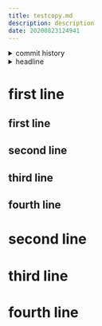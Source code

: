 ```yaml
---
title: testcopy.md
description: description
date: 20200823124941
---
```

<!-- history area start -->
<details><summary>commit history</summary><div><ol>
<li>2020/08/23 12:49:41 a3f504b</li>
<li>2020/08/23 12:48:32 8a7d025</li>
<li>2020/08/23 12:48:30 970521e</li>
<li>2020/08/23 12:47:21 1d6384e</li>
<li>2020/08/23 12:46:38 9749fd3</li>
<li>2020/08/23 12:46:28 02043c2</li>
<li>2020/08/23 12:45:35 fabd377</li>
<li>2020/08/23 12:41:57 9f9266b</li>
<li>2020/08/23 12:41:55 188d8b8</li>
<li>2020/08/23 12:41:40 a2b56f3</li>
<li>2020/08/23 12:36:59 0949a4b</li>
<li>2020/08/23 12:36:57 6ef3738</li>
<li>2020/08/23 12:35:45 6f2cb25</li>
<li>2020/08/23 12:35:44 2bb389a</li>
<li>2020/08/23 12:25:49 516b041</li>
<li>2020/08/23 12:25:48 0f1887f</li>
<li>2020/08/23 12:20:45 b96fe45</li>
<li>2020/08/23 12:18:52 cae00fe</li>
<li>2020/08/23 12:18:50 25a45ef</li>
<li>2020/08/23 12:13:18 1088b30</li>
<li>2020/08/23 12:13:16 76f6eac</li>
<li>2020/08/23 00:04:14 45160de</li>
<li>2020/08/23 00:04:12 27cd819</li>
<li>2020/08/23 00:03:50 4a2cca3</li>
<li>2020/08/23 00:03:48 ccb170d</li>
<li>2020/08/23 00:03:22 3515b21</li>
<li>2020/08/23 00:03:20 401213b</li>
<li>2020/08/23 00:01:49 7f6def5</li>
<li>2020/08/23 00:01:20 bf92eb3</li>
<li>2020/08/23 00:01:18 bc86cc1</li>
<li>2020/08/23 00:00:27 9bc8d69</li>
<li>2020/08/23 00:00:24 4cedbb2</li>
<li>2020/08/22 23:58:55 14170c3</li>
<li>2020/08/22 23:24:32 d2670b4</li>
<li>2020/08/22 14:13:57 cf65255</li>
</ol></div></details>
<!-- history area end -->
<!-- toc area start -->
<details><summary>headline</summary><div>
<!-- START doctoc generated TOC please keep comment here to allow auto update -->
<!-- DON'T EDIT THIS SECTION, INSTEAD RE-RUN doctoc TO UPDATE -->


- [first line](#first-line)
  - [first line](#first-line-1)
  - [second line](#second-line)
  - [third line](#third-line)
  - [fourth line](#fourth-line)
- [second line](#second-line-1)
- [third line](#third-line-1)
- [fourth line](#fourth-line-1)

<!-- END doctoc generated TOC please keep comment here to allow auto update -->

</div></details>

<!-- toc area end -->
# first line
## first line
## second line
## third line
## fourth line
# second line
# third line
# fourth line

